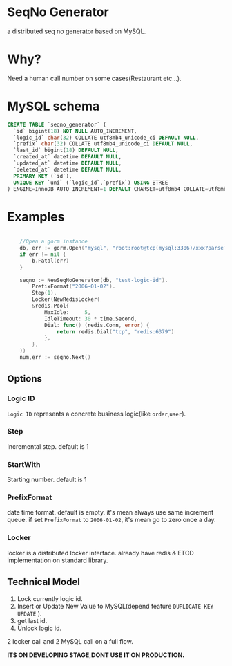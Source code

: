 # SeqNo Generator

a distributed seq no generator based on MySQL.

# Why?

Need a human call number on some cases(Restaurant etc...).


# MySQL schema

```sql
CREATE TABLE `seqno_generator` (
  `id` bigint(18) NOT NULL AUTO_INCREMENT,
  `logic_id` char(32) COLLATE utf8mb4_unicode_ci DEFAULT NULL,
  `prefix` char(32) COLLATE utf8mb4_unicode_ci DEFAULT NULL,
  `last_id` bigint(18) DEFAULT NULL,
  `created_at` datetime DEFAULT NULL,
  `updated_at` datetime DEFAULT NULL,
  `deleted_at` datetime DEFAULT NULL,
  PRIMARY KEY (`id`),
  UNIQUE KEY `uni` (`logic_id`,`prefix`) USING BTREE
) ENGINE=InnoDB AUTO_INCREMENT=1 DEFAULT CHARSET=utf8mb4 COLLATE=utf8mb4_unicode_ci
```

# Examples

```go
    
    //Open a gorm instance
    db, err := gorm.Open("mysql", "root:root@tcp(mysql:3306)/xxx?parseTime=true")
	if err != nil {
		b.Fatal(err)
	}
    
	seqno := NewSeqNoGenerator(db, "test-logic-id").
		PrefixFormat("2006-01-02").
		Step(1).
		Locker(NewRedisLocker(
		&redis.Pool{
			MaxIdle:     5,
			IdleTimeout: 30 * time.Second,
			Dial: func() (redis.Conn, error) {
				return redis.Dial("tcp", "redis:6379")
			},
		},
	))
	num,err := seqno.Next()
```

## Options

### Logic ID

`Logic ID` represents a concrete business logic(like `order`,`user`).

### Step

Incremental step. default is  1

### StartWith

Starting number. default is 1

### PrefixFormat

date time format. default is empty. it's mean always use same increment queue. 
if set `PrefixFormat` to `2006-01-02`, it's mean go to zero once a day.

### Locker

locker is a distributed locker interface. already have redis & ETCD implementation on standard library.

## Technical Model

1. Lock currently logic id.
2. Insert or Update New Value to MySQL(depend  feature `DUPLICATE KEY UPDATE` ).
3. get last id.
4. Unlock logic id.

2 locker call and  2 MySQL call on a full flow.


**ITS ON DEVELOPING STAGE,DONT USE IT ON PRODUCTION.**

